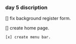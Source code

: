### day 5 discription

[]  fix background register form.

[]  create home page.

    [x] create menu bar.
